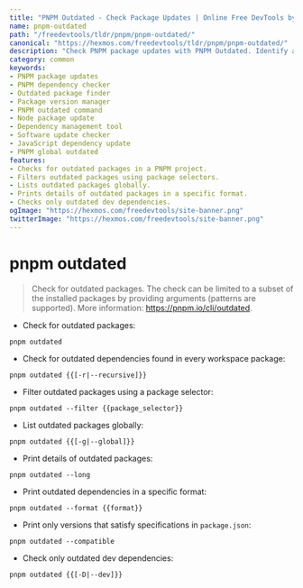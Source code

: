 ```yaml
---
title: "PNPM Outdated - Check Package Updates | Online Free DevTools by Hexmos"
name: pnpm-outdated
path: "/freedevtools/tldr/pnpm/pnpm-outdated/"
canonical: "https://hexmos.com/freedevtools/tldr/pnpm/pnpm-outdated/"
description: "Check PNPM package updates with PNPM Outdated. Identify and manage outdated dependencies in your project. Free online tool, no registration required."
category: common
keywords:
- PNPM package updates
- PNPM dependency checker
- Outdated package finder
- Package version manager
- PNPM outdated command
- Node package update
- Dependency management tool
- Software update checker
- JavaScript dependency update
- PNPM global outdated
features:
- Checks for outdated packages in a PNPM project.
- Filters outdated packages using package selectors.
- Lists outdated packages globally.
- Prints details of outdated packages in a specific format.
- Checks only outdated dev dependencies.
ogImage: "https://hexmos.com/freedevtools/site-banner.png"
twitterImage: "https://hexmos.com/freedevtools/site-banner.png"
---
```


# pnpm outdated

> Check for outdated packages.
> The check can be limited to a subset of the installed packages by providing arguments (patterns are supported).
> More information: <https://pnpm.io/cli/outdated>.

- Check for outdated packages:

`pnpm outdated`

- Check for outdated dependencies found in every workspace package:

`pnpm outdated {{[-r|--recursive]}}`

- Filter outdated packages using a package selector:

`pnpm outdated --filter {{package_selector}}`

- List outdated packages globally:

`pnpm outdated {{[-g|--global]}}`

- Print details of outdated packages:

`pnpm outdated --long`

- Print outdated dependencies in a specific format:

`pnpm outdated --format {{format}}`

- Print only versions that satisfy specifications in `package.json`:

`pnpm outdated --compatible`

- Check only outdated dev dependencies:

`pnpm outdated {{[-D|--dev]}}`
